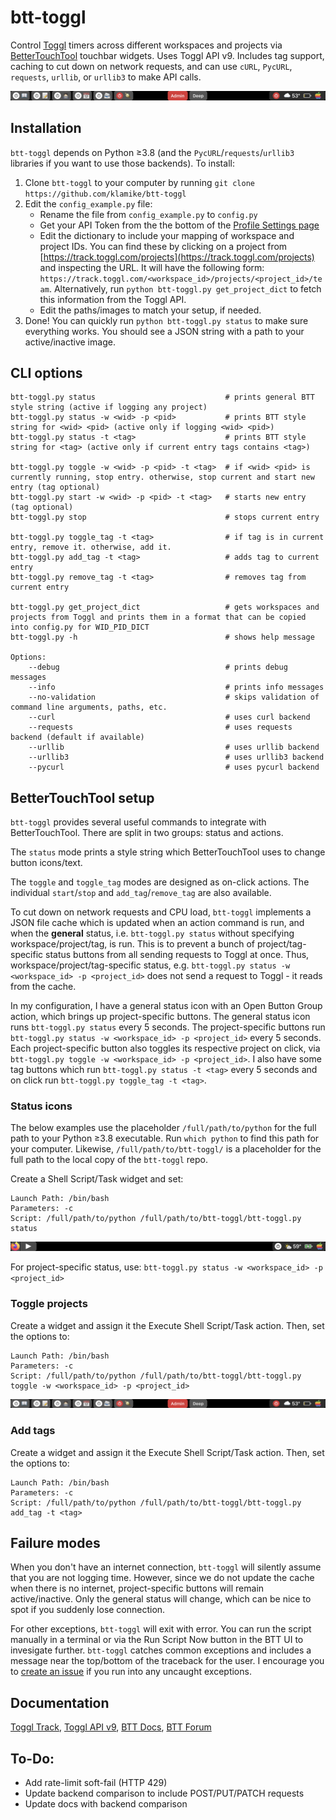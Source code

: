 # btt-toggl
Control [Toggl](https://track.toggl.com) timers across different workspaces and projects via [BetterTouchTool](https://folivora.ai/) touchbar widgets. Uses Toggl API v9. Includes tag support, caching to cut down on network requests, and can use `cURL`, `PycURL`, `requests`, `urllib`, or `urllib3` to make API calls.

![multi](readme_img/multi.png)

## Installation

`btt-toggl` depends on Python ≥3.8 (and the `PycURL`/`requests`/`urllib3` libraries if you want to use those backends). To install:

1. Clone `btt-toggl` to your computer by running `git clone https://github.com/klamike/btt-toggl`
2. Edit the `config_example.py` file:
    - Rename the file from `config_example.py` to `config.py`
    - Get your API Token from the the bottom of the [Profile Settings page](https://track.toggl.com/profile)
    - Edit the dictionary to include your mapping of workspace and project IDs. You can find these by clicking on a project from [https://track.toggl.com/projects](https://track.toggl.com/projects) and inspecting the URL. It will have the following form: `https://track.toggl.com/<workspace_id>/projects/<project_id>/team`. Alternatively, run `python btt-toggl.py get_project_dict` to fetch this information from the Toggl API.
    - Edit the paths/images to match your setup, if needed.
3. Done! You can quickly run `python btt-toggl.py status` to make sure everything works. You should see a JSON string with a path to your active/inactive image.

## CLI options

    btt-toggl.py status                             # prints general BTT style string (active if logging any project)
    btt-toggl.py status -w <wid> -p <pid>           # prints BTT style string for <wid> <pid> (active only if logging <wid> <pid>)
    btt-toggl.py status -t <tag>                    # prints BTT style string for <tag> (active only if current entry tags contains <tag>)

    btt-toggl.py toggle -w <wid> -p <pid> -t <tag>  # if <wid> <pid> is currently running, stop entry. otherwise, stop current and start new entry (tag optional)
    btt-toggl.py start -w <wid> -p <pid> -t <tag>   # starts new entry (tag optional)
    btt-toggl.py stop                               # stops current entry

    btt-toggl.py toggle_tag -t <tag>                # if tag is in current entry, remove it. otherwise, add it.
    btt-toggl.py add_tag -t <tag>                   # adds tag to current entry
    btt-toggl.py remove_tag -t <tag>                # removes tag from current entry

    btt-toggl.py get_project_dict                   # gets workspaces and projects from Toggl and prints them in a format that can be copied into config.py for WID_PID_DICT
    btt-toggl.py -h                                 # shows help message

    Options:
        --debug                                     # prints debug messages
        --info                                      # prints info messages
        --no-validation                             # skips validation of command line arguments, paths, etc.
        --curl                                      # uses curl backend
        --requests                                  # uses requests backend (default if available)
        --urllib                                    # uses urllib backend
        --urllib3                                   # uses urllib3 backend
        --pycurl                                    # uses pycurl backend

## BetterTouchTool setup

`btt-toggl` provides several useful commands to integrate with BetterTouchTool. There are split in two groups: status and actions.

 The `status` mode prints a style string which BetterTouchTool uses to change button icons/text.

 The `toggle` and `toggle_tag` modes are designed as on-click actions. The individual `start`/`stop` and `add_tag`/`remove_tag` are also available.

To cut down on network requests and CPU load, `btt-toggl` implements a JSON file cache which is updated when an action command is run, and when the **general** status, i.e. `btt-toggl.py status` without specifying workspace/project/tag, is run. This is to prevent a bunch of project/tag-specific status buttons from all sending requests to Toggl at once. Thus, workspace/project/tag-specific status, e.g. `btt-toggl.py status -w <workspace_id> -p <project_id>` does not send a request to Toggl - it reads from the cache.

In my configuration, I have a general status icon with an Open Button Group action, which brings up project-specific buttons. The general status icon runs `btt-toggl.py status` every 5 seconds. The project-specific buttons run `btt-toggl.py status -w <workspace_id> -p <project_id>` every 5 seconds. Each project-specific button also toggles its respective project on click, via `btt-toggl.py toggle -w <workspace_id> -p <project_id>`. I also have some tag buttons which run `btt-toggl.py status -t <tag>` every 5 seconds and on click run `btt-toggl.py toggle_tag -t <tag>`.

### Status icons

The below examples use the placeholder `/full/path/to/python` for the full path to your Python ≥3.8 executable. Run `which python` to find this path for your computer. Likewise, `/full/path/to/btt-toggl/` is a placeholder for the full path to the local copy of the `btt-toggl` repo.

Create a Shell Script/Task widget and set:

    Launch Path: /bin/bash
    Parameters: -c
    Script: /full/path/to/python /full/path/to/btt-toggl/btt-toggl.py status

![off](readme_img/off.png)

For project-specific status, use: `btt-toggl.py status -w <workspace_id> -p <project_id>`

### Toggle projects

Create a widget and assign it the Execute Shell Script/Task action. Then, set the options to:

    Launch Path: /bin/bash
    Parameters: -c
    Script: /full/path/to/python /full/path/to/btt-toggl/btt-toggl.py toggle -w <workspace_id> -p <project_id>

![multi](readme_img/multi.png)

### Add tags

Create a widget and assign it the Execute Shell Script/Task action. Then, set the options to:

    Launch Path: /bin/bash
    Parameters: -c
    Script: /full/path/to/python /full/path/to/btt-toggl/btt-toggl.py add_tag -t <tag>

## Failure modes

When you don't have an internet connection, `btt-toggl` will silently assume that you are not logging time. However, since we do not update the cache when there is no internet, project-specific buttons will remain active/inactive. Only the general status will change, which can be nice to spot if you suddenly lose connection.

For other exceptions, `btt-toggl` will exit with error. You can run the script manually in a terminal or via the Run Script Now button in the BTT UI to invesigate further. `btt-toggl` catches common exceptions and includes a message near the top/bottom of the traceback for the user. I encourage you to [create an issue](https://github.com/klamike/btt-toggl/issues) if you run into any uncaught exceptions.

## Documentation

[Toggl Track](https://track.toggl.com),
[Toggl API v9](https://developers.track.toggl.com/docs/), [BTT Docs](https://docs.folivora.ai/), [BTT Forum](https://community.folivora.ai/)

## To-Do:

- Add rate-limit soft-fail (HTTP 429)
- Update backend comparison to include POST/PUT/PATCH requests
- Update docs with backend comparison
